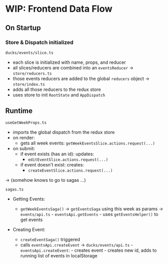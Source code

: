 # WIP: Frontend Data Flow

## On Startup

### Store & Dispatch initialized

`ducks/events/slice.ts`

- each slice is initialized with name, props, and reducer
- all slices/reducers are combined into an `eventsReducer`
  ->
  `store/reducers.ts`
- those events reducers are added to the global `reducers` object
  ->
  `store/index.ts`
- adds all those reducers to the redux store
- uses store to init `RootState` and `AppDispatch`

## Runtime

`useGetWeekProps.ts`

- imports the global dispatch from the redux store
- on render:
  - gets all week events: `getWeekEventsSlice.actions.request(...)`
- on submit:
  - if event exists (has an id): updates:
    - `editEventSlice.actions.request(...)`
  - if event doesn't exist: creates:
    - `createEventSlice.actions.request(...)`

-> (somehow knows to go to sagas ...)

`sagas.ts`

- Getting Events:

  - `getWeekEventsSaga()` -> `getEventsSaga` using this week as params
    ->
    `events/api.ts` - `eventsApi.getEvents` - uses `getEventsHelper()` to get events

- Creating Event:
  - `createEventSaga()` triggered
  - calls `eventsApi.createEvent`
    ->
    `ducks/events/api.ts` - `eventsApi.createEvent`: - creates event - creates new id, adds to running list of events in localStorage

